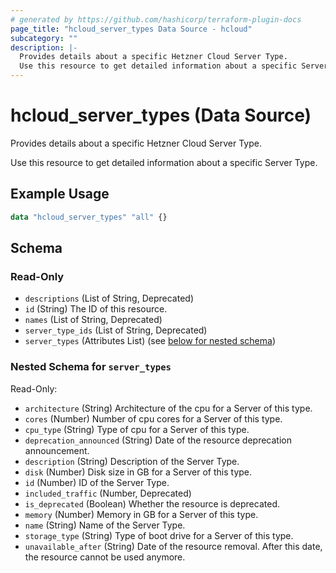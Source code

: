 ```yaml
---
# generated by https://github.com/hashicorp/terraform-plugin-docs
page_title: "hcloud_server_types Data Source - hcloud"
subcategory: ""
description: |-
  Provides details about a specific Hetzner Cloud Server Type.
  Use this resource to get detailed information about a specific Server Type.
---
```


# hcloud_server_types (Data Source)

Provides details about a specific Hetzner Cloud Server Type.

Use this resource to get detailed information about a specific Server Type.

## Example Usage

```terraform
data "hcloud_server_types" "all" {}
```

<!-- schema generated by tfplugindocs -->
## Schema

### Read-Only

- `descriptions` (List of String, Deprecated)
- `id` (String) The ID of this resource.
- `names` (List of String, Deprecated)
- `server_type_ids` (List of String, Deprecated)
- `server_types` (Attributes List) (see [below for nested schema](#nestedatt--server_types))

<a id="nestedatt--server_types"></a>
### Nested Schema for `server_types`

Read-Only:

- `architecture` (String) Architecture of the cpu for a Server of this type.
- `cores` (Number) Number of cpu cores for a Server of this type.
- `cpu_type` (String) Type of cpu for a Server of this type.
- `deprecation_announced` (String) Date of the resource deprecation announcement.
- `description` (String) Description of the Server Type.
- `disk` (Number) Disk size in GB for a Server of this type.
- `id` (Number) ID of the Server Type.
- `included_traffic` (Number, Deprecated)
- `is_deprecated` (Boolean) Whether the resource is deprecated.
- `memory` (Number) Memory in GB for a Server of this type.
- `name` (String) Name of the Server Type.
- `storage_type` (String) Type of boot drive for a Server of this type.
- `unavailable_after` (String) Date of the resource removal. After this date, the resource cannot be used anymore.
